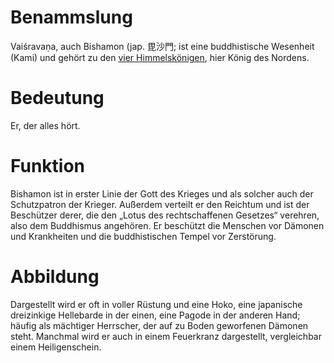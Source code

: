 # Benammslung
Vaiśravaṇa, auch Bishamon (jap. 毘沙門; ist eine buddhistische Wesenheit (Kami) und gehört zu den [vier Himmelskönigen](https://github.com/Gensokian/public-notebook/tree/main/DND/SME/Byakuren/Gottheiten), hier König des Nordens.

[Kommentar]: <> (In der allgemeinen japanischen Religion ist er einer der sieben Glücksgötter [Shichi Fukujin].)

# Bedeutung
Er, der alles hört.

# Funktion
Bishamon ist in erster Linie der Gott des Krieges und als solcher auch der Schutzpatron der Krieger. Außerdem verteilt er den Reichtum und ist der Beschützer derer, die den „Lotus des rechtschaffenen Gesetzes“ verehren, also dem Buddhismus angehören. Er beschützt die Menschen vor Dämonen und Krankheiten und die buddhistischen Tempel vor Zerstörung.

# Abbildung
Dargestellt wird er oft in voller Rüstung und eine Hoko, eine japanische dreizinkige Hellebarde in der einen, eine Pagode in der anderen Hand; häufig als mächtiger Herrscher, der auf zu Boden geworfenen Dämonen steht. Manchmal wird er auch in einem Feuerkranz dargestellt, vergleichbar einem Heiligenschein.

